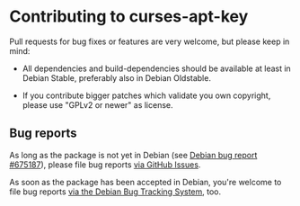 Contributing to curses-apt-key
==============================

Pull requests for bug fixes or features are very welcome, but please
keep in mind:

* All dependencies and build-dependencies should be available at least
  in Debian Stable, preferably also in Debian Oldstable.

* If you contribute bigger patches which validate you own copyright,
  please use "GPLv2 or newer" as license.

Bug reports
-----------

As long as the package is not yet in Debian (see
[Debian bug report #675187](https://bugs.debian.org/675187)), please
file bug reports
[via GitHub Issues](https://github.com/xtaran/curses-apt-key/issues).

As soon as the package has been accepted in Debian, you're welcome to
file bug reports
[via the Debian Bug Tracking System](https://bugs.debian.org/curses-apt-key),
too.
